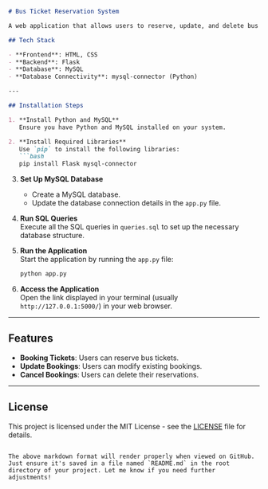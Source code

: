 ```markdown
# Bus Ticket Reservation System

A web application that allows users to reserve, update, and delete bus ticket bookings.

## Tech Stack

- **Frontend**: HTML, CSS
- **Backend**: Flask
- **Database**: MySQL
- **Database Connectivity**: mysql-connector (Python)

---

## Installation Steps

1. **Install Python and MySQL**  
   Ensure you have Python and MySQL installed on your system.

2. **Install Required Libraries**  
   Use `pip` to install the following libraries:
   ```bash
   pip install Flask mysql-connector
   ```

3. **Set Up MySQL Database**  
   - Create a MySQL database.
   - Update the database connection details in the `app.py` file.

4. **Run SQL Queries**  
   Execute all the SQL queries in `queries.sql` to set up the necessary database structure.

5. **Run the Application**  
   Start the application by running the `app.py` file:
   ```bash
   python app.py
   ```

6. **Access the Application**  
   Open the link displayed in your terminal (usually `http://127.0.0.1:5000/`) in your web browser.

---

## Features

- **Booking Tickets**: Users can reserve bus tickets.
- **Update Bookings**: Users can modify existing bookings.
- **Cancel Bookings**: Users can delete their reservations.

---

## License

This project is licensed under the MIT License - see the [LICENSE](LICENSE) file for details.
```

The above markdown format will render properly when viewed on GitHub. Just ensure it's saved in a file named `README.md` in the root directory of your project. Let me know if you need further adjustments!